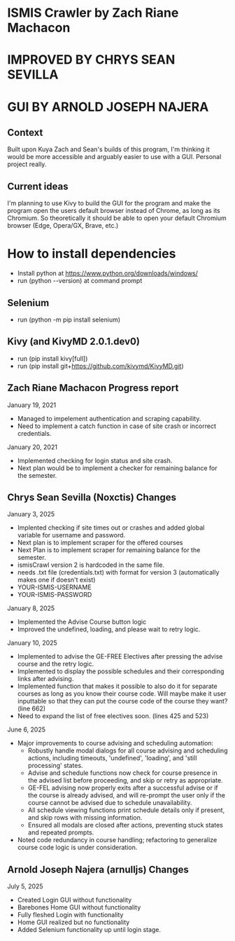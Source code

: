 # ISMIS Crawler by Zach Riane Machacon
# IMPROVED BY CHRYS SEAN SEVILLA
# GUI BY ARNOLD JOSEPH NAJERA

## Context
Built upon Kuya Zach and Sean's builds of this program, I'm thinking it would be more accessible and arguably easier to use with a GUI. Personal project really.

## Current ideas
I'm planning to use Kivy to build the GUI for the program and make the program open the users default browser instead of Chrome, as long as its Chromium. So theoretically it should be able to open your default Chromium browser (Edge, Opera/GX, Brave, etc.)

# How to install dependencies
- Install python at https://www.python.org/downloads/windows/
- run (python --version) at command prompt
## Selenium
- run (python -m pip install selenium)
## Kivy (and KivyMD 2.0.1.dev0)
- run (pip install kivy[full])
- run (pip install git+https://github.com/kivymd/KivyMD.git)

## Zach Riane Machacon Progress report
January 19, 2021
- Managed to impelement authentication and scraping capability.
- Need to implement a catch function in case of site crash or incorrect credentials.

January 20, 2021
- Implemented checking for login status and site crash.
- Next plan would be to implement a checker for remaining balance for the semester.

## Chrys Sean Sevilla (Noxctis) Changes
January 3, 2025
- Implented checking if site times out or crashes and added global variable for username and password.
- Next plan is to implement scraper for the offered courses
- Next Plan is to implement scraper for remaining balance for the semester.
- ismisCrawl version 2 is hardcoded in the same file.
- needs .txt file (credentials.txt) with format for version 3 (automatically makes one if doesn't exist)
- YOUR-ISMIS-USERNAME
- YOUR-ISMIS-PASSWORD

January 8, 2025
- Implemented the Advise Course button logic
- Improved the undefined, loading, and please wait to retry logic.

January 10, 2025
- Implemented to advise the GE-FREE Electives after pressing the advise course and the retry logic.
- Implemented to display the possible schedules and their corresponding links after advising.
- Implemented function that makes it possible to also do it for separate courses as long as you know their course code. Will maybe make it user inputtable so that they can put the course code of the course they want? (line 662)
- Need to expand the list of free electives soon. (lines 425 and 523)

June 6, 2025
- Major improvements to course advising and scheduling automation:
  - Robustly handle modal dialogs for all course advising and scheduling actions, including timeouts, 'undefined', 'loading', and 'still processing' states.
  - Advise and schedule functions now check for course presence in the advised list before proceeding, and skip or retry as appropriate.
  - GE-FEL advising now properly exits after a successful advise or if the course is already advised, and will re-prompt the user only if the course cannot be advised due to schedule unavailability.
  - All schedule viewing functions print schedule details only if present, and skip rows with missing information.
  - Ensured all modals are closed after actions, preventing stuck states and repeated prompts.
- Noted code redundancy in course handling; refactoring to generalize course code logic is under consideration.

## Arnold Joseph Najera (arnulljs) Changes
July 5, 2025
- Created Login GUI without functionality
- Barebones Home GUI without functionality
- Fully fleshed Login with functionality
- Home GUI realized but no functionality
- Added Selenium functionality up until login stage.

